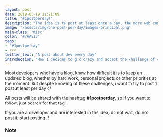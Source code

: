 ```yaml
---
layout: post
date: 2019-05-19 11:21:09
title: "#1postperday!"
description: "The idea is to post at least once a day, the more web content the better!"
image: "/assets/img/one-post-per-day/imagem-principal.png"
main-class: 'misc'
color: '#7AAB13'
tags:
- "#1postperday"
- rss
twitter_text: "A post about dev every day"
introduction: "How I decided to g o crazy and accept the challenge of creating one post per day for as long as I can."
---
```


Most developers who have a blog, know how difficult it is to keep an updated blog, whether by hard work, personal projects or other priorities at the moment. But despite knowing of these challenges, i want to try to post 1 post at least per day o/

All posts will be shared with the hashtag **#1postperday**, so if you want to follow, just search for that tag..

If you are a developer and are interested in the idea, do not wait, do not post it, start posting !!

### Note

